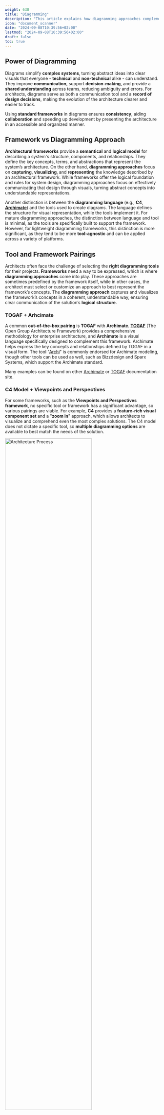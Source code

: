 ```yaml
---
weight: 630
title: "Diagramming"
description: "This article explains how diagramming approaches complement architectural frameworks and provide tool choosing guidance."
icon: "document_scanner"
date: "2024-09-08T10:39:56+02:00"
lastmod: "2024-09-08T10:39:56+02:00"
draft: false
toc: true
---
```


## Power of Diagramming

Diagrams simplify **complex systems**, turning abstract ideas into clear visuals
that everyone - **technical** and **non-technical** alike - can understand. They
improve **communication**, support **decision-making**, and provide a **shared
understanding** across teams, reducing ambiguity and errors. For architects,
diagrams serve as both a communication tool and a **record of design
decisions**, making the evolution of the architecture clearer and easier to
track.

Using **standard frameworks** in diagrams ensures **consistency**, aiding
**collaboration** and speeding up development by presenting the architecture in
an accessible and organized manner.

## Framework vs Diagramming Approach

**Architectural frameworks** provide a **semantical** and **logical model** for
describing a system's structure, components, and relationships. They define the
key concepts, terms, and abstractions that represent the system’s architecture.
On the other hand, **diagramming approaches** focus on **capturing**,
**visualizing**, and **representing** the knowledge described by an
architectural framework. While frameworks offer the logical foundation and rules
for system design, diagramming approaches focus on effectively communicating
  that design through visuals, turning abstract concepts into understandable
  representations.

Another distinction is between the **diagramming language** (e.g., **C4**,
**[Archimate](https://pubs.opengroup.org/architecture/archimate3-doc/)**) and
the tools used to create diagrams. The language defines the structure for visual
representation, while the tools implement it. For mature diagramming approaches,
the distinction between language and tool is minimal, as the tools are
specifically built to support the framework. However, for lightweight
diagramming frameworks, this distinction is more significant, as they tend to be
more **tool-agnostic** and can be applied across a variety of platforms.


## Tool and Framework Pairings

Architects often face the challenge of selecting the **right diagramming tools**
for their projects. **Frameworks** need a way to be expressed, which is where
**diagramming approaches** come into play. These approaches are sometimes
predefined by the framework itself, while in other cases, the architect must
select or customize an approach to best represent the framework’s concepts. The
**diagramming approach** captures and visualizes the framework’s concepts in a
coherent, understandable way, ensuring clear communication of the solution’s
**logical structure**.

### TOGAF + Arhcimate

A common **out-of-the-box pairing** is **TOGAF** with **Archimate**.
**[TOGAF](https://pubs.opengroup.org/togaf-standard/)** (The Open Group
Architecture Framework) provides a comprehensive methodology for enterprise
architecture, and **Archimate** is a visual language specifically designed to
complement this framework. Archimate helps express the key concepts and
relationships defined by TOGAF in a visual form. The tool
"[Archi](https://www.archimatetool.com/)" is commonly endorsed for Archimate
modeling, though other tools can be used as well, such as Bizzdesign and
Sparx Systems, which support the Archimate standard.

Many examples can be found on ether [Archimate](https://www.archimatetool.com/)
or [TOGAF](https://www.opengroup.org/togaf) documentation site.

### C4 Model + Viewpoints and Perspectives

For some frameworks, such as the **Viewpoints and Perspectives framework**, no
specific tool or framework has a significant advantage, so various pairings are
viable. For example, **C4** provides a **feature-rich visual component set** and
a "**zoom in**" approach, which allows architects to visualize and comprehend
even the most complex solutions. The C4 model does not dictate a specific tool,
so **multiple diagramming options** are available to best match the needs of the
solution.

<img
  align="center"
  src="../../../../../images/competencies/modeling/architecture_frameworks/viewpoints_and_perspectives/context_viewpoint_level_2.jpg"
  alt="Architecture Process"
  width="75%"
  height="75%"/>

An example of such an approach can be found in
[O'Reilly Katas 2023 Fall solution by Profitero Data Alchemists](https://github.com/Profitero-Data-Alchemists/katas-2023/tree/master/context_viewpoint).
The frameworks (Viewpoints) approach to describing the solution is used, while
still following C4 notation for nesting and encapsulation of the complexity.

## Choosing Diagramming Tools

### Key Features

Choosing the right **diagramming tool** is essential for creating **effective**,
maintainable diagrams. The following features should be considered when
selecting a tool:

- **Flexibility** and support for **Multiple Diagram Types**: The tool should
  offer flexibility to create various diagrams like **UML**, **C4**, flowcharts,
  or data flow diagrams based on the project needs.
- **Accessibility Options**: The tool must provide **color contrast
  adjustments**, **pattern options**, and checks for **visual accessibility** to
  ensure that the diagrams can be interpreted in different contexts without
  relying on color.
- **Templates** and **Consistency**: Built-in templates and standardized styles
  help ensure that the diagrams maintain a consistent look across various
  abstraction levels.
- **Layers Support**: Ability to quickly enable and disable visibility of
  certain elements in groups provides an easy way to manage additional
  information and avoid the overhead of maintaining multiple versions of
  diagrams with multiple levels of detail.
- **Collaboration Features**: **Real-time collaboration** and **version
  control** capabilities allow multiple stakeholders to contribute to and review
  diagrams simultaneously, ensuring that everyone stays aligned.
- **Integration with Other Tools**: The tool should integrate with other
  platforms like **version control systems** and **documentation tools** for
  easy updates and collaboration.
- **Exporting and Sharing**: The ability to **export diagrams** in multiple
  formats (e.g., PNG, SVG, PDF) is critical for sharing across different
  mediums, from reports to presentations.
- **Ease of Use**: The interface should be intuitive and user-friendly, allowing
  architects to create, update, and maintain diagrams with maximum efficiency.

Selecting a tool that offers these features ensures that diagrams are not only
effective but also easy to manage throughout a project’s lifecycle.

### Generic vs Specific Tools

When selecting **architecture diagramming tools**, we can classify them into two
categories: **architecture-specific tools** and **general-purpose tools**. Each
category offers distinct benefits that cater to different needs.

**Architecture-specific Tools**

These tools are tailored for creating, analyzing, and documenting **software
architectures**. They typically support structured notations such as **UML** and
**ArchiMate**, which enforce **architectural standards** and offer **advanced
analysis** features. Architecture-specific tools provide **consistency**,
enforce standards, and facilitate **in-depth modeling** of complex systems.

**General-purpose Tools**

These tools are versatile and can be used for a wide range of diagramming needs.
While they don’t offer the deep **architectural analysis** of specialized tools,
**general-purpose tools** are **easy to use**, provide flexibility in diagram
types, and facilitate **collaboration** across teams.

### Popular Examples

Here are some notable examples of tools that can be used for diagramming.

**Architecture-specific Tools**
- **[Archimate (Open Group)](https://www.archimatetool.com/)** – Archimate is a
  modeling tool built around the **ArchiMate standard**, enabling architects to
  represent layered architecture with structured views. It supports detailed
  templates and integrates with enterprise tools for **advanced analysis**.
- **[PlantUML](https://plantuml.com/)** – A **text-based UML** diagram
  generator, PlantUML creates diagrams from plain text descriptions. It’s
  especially useful for integrating architecture designs with **version control
  systems** like Git, offering flexibility and quick updates.
- **[Sparx Systems Enterprise Architect](https://sparxsystems.com/products/ea/)** -
  This tool supports multiple diagramming types, including **UML**, **BPMN**,
  and **ArchiMate**. It’s ideal for modeling large and complex architectures,
  and it integrates well with development environments, making it suitable for
  **enterprise-scale projects**.

**General-purpose Tools**

- **[Miro](https://miro.com/)** – Miro provides an intuitive, collaborative
  **whiteboard** for creating architecture diagrams. It’s excellent for
  **brainstorming** and collaborative work, integrating seamlessly with
  platforms like **Jira** and **Confluence** for **team alignment**.
- **[Lucidchart](https://www.lucidchart.com/pages/)** – **Lucidchart** is known
  for its ease of use and robust **collaboration** features. It offers a variety
    of templates, including **UML**, and integrates well with **Google
    Workspace**, making it suitable for teams across different industries.
- **[Microsoft Visio](https://www.microsoft.com/en-us/microsoft-365/visio/flowchart-software)** –
  Visio has a broad template library, including **UML** and other **architecture
  notations**. Integrated with **Microsoft Office 365**, it’s highly accessible
  for teams working within the **Microsoft ecosystem**.

